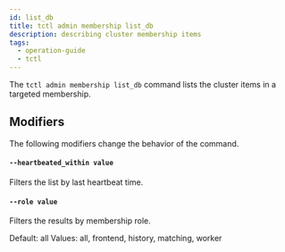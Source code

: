 ```yaml
---
id: list_db
title: tctl admin membership list_db
description: describing cluster membership items
tags:
  - operation-guide
  - tctl
---
```


The `tctl admin membership list_db` command lists the cluster items in a targeted membership.

## Modifiers

The following modifiers change the behavior of the command.

#### `--heartbeated_within value`

Filters the list by last heartbeat time.

<!-- todo: add supported format list-->

#### `--role value`

Filters the results by membership role.

Default: all
Values: all, frontend, history, matching, worker
